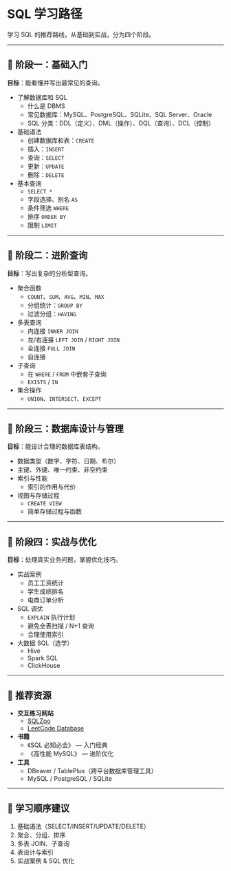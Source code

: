 # SQL 学习路径

学习 SQL 的推荐路线，从基础到实战，分为四个阶段。

---

## 🌱 阶段一：基础入门
**目标**：能看懂并写出最常见的查询。

- 了解数据库和 SQL
  - 什么是 DBMS
  - 常见数据库：MySQL、PostgreSQL、SQLite、SQL Server、Oracle
  - SQL 分类：DDL（定义）、DML（操作）、DQL（查询）、DCL（控制）
- 基础语法
  - 创建数据库和表：`CREATE`
  - 插入：`INSERT`
  - 查询：`SELECT`
  - 更新：`UPDATE`
  - 删除：`DELETE`
- 基本查询
  - `SELECT *`
  - 字段选择、别名 `AS`
  - 条件筛选 `WHERE`
  - 排序 `ORDER BY`
  - 限制 `LIMIT`

---

## 🌿 阶段二：进阶查询
**目标**：写出复杂的分析型查询。

- 聚合函数
  - `COUNT`、`SUM`、`AVG`、`MIN`、`MAX`
  - 分组统计：`GROUP BY`
  - 过滤分组：`HAVING`
- 多表查询
  - 内连接 `INNER JOIN`
  - 左/右连接 `LEFT JOIN` / `RIGHT JOIN`
  - 全连接 `FULL JOIN`
  - 自连接
- 子查询
  - 在 `WHERE` / `FROM` 中嵌套子查询
  - `EXISTS` / `IN`
- 集合操作
  - `UNION`、`INTERSECT`、`EXCEPT`

---

## 🌳 阶段三：数据库设计与管理
**目标**：能设计合理的数据库表结构。

- 数据类型（数字、字符、日期、布尔）
- 主键、外键、唯一约束、非空约束
- 索引与性能
  - 索引的作用与代价
- 视图与存储过程
  - `CREATE VIEW`
  - 简单存储过程与函数

---

## 🌲 阶段四：实战与优化
**目标**：处理真实业务问题，掌握优化技巧。

- 实战案例
  - 员工工资统计
  - 学生成绩排名
  - 电商订单分析
- SQL 调优
  - `EXPLAIN` 执行计划
  - 避免全表扫描 / N+1 查询
  - 合理使用索引
- 大数据 SQL（选学）
  - Hive
  - Spark SQL
  - ClickHouse

---

## 🌟 推荐资源
- **交互练习网站**  
  - [SQLZoo](https://sqlzoo.net/)  
  - [LeetCode Database](https://leetcode.com/problemset/database/)  
- **书籍**  
  - 《SQL 必知必会》 — 入门经典  
  - 《高性能 MySQL》 — 进阶优化  
- **工具**  
  - DBeaver / TablePlus（跨平台数据库管理工具）  
  - MySQL / PostgreSQL / SQLite

---

## 🚀 学习顺序建议
1. 基础语法（SELECT/INSERT/UPDATE/DELETE）
2. 聚合、分组、排序
3. 多表 JOIN、子查询
4. 表设计与索引
5. 实战案例 & SQL 优化
